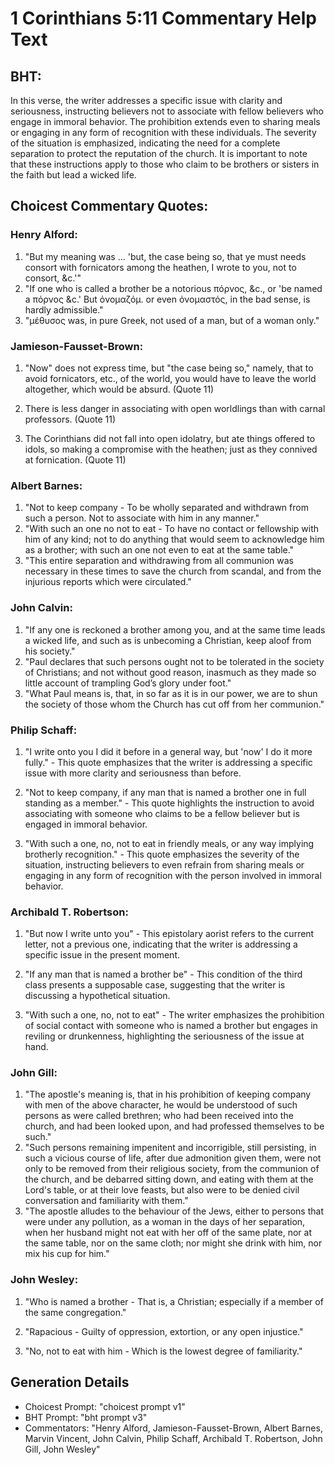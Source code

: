 # 1 Corinthians 5:11 Commentary Help Text

## BHT:
In this verse, the writer addresses a specific issue with clarity and seriousness, instructing believers not to associate with fellow believers who engage in immoral behavior. The prohibition extends even to sharing meals or engaging in any form of recognition with these individuals. The severity of the situation is emphasized, indicating the need for a complete separation to protect the reputation of the church. It is important to note that these instructions apply to those who claim to be brothers or sisters in the faith but lead a wicked life.

## Choicest Commentary Quotes:
### Henry Alford:
1. "But my meaning was ... 'but, the case being so, that ye must needs consort with fornicators among the heathen, I wrote to you, not to consort, &c.'" 
2. "If one who is called a brother be a notorious πόρνος, &c., or 'be named a πόρνος &c.' But ὀνομαζόμ. or even ὀνομαστός, in the bad sense, is hardly admissible." 
3. "μέθυσος was, in pure Greek, not used of a man, but of a woman only."

### Jamieson-Fausset-Brown:
1. "Now" does not express time, but "the case being so," namely, that to avoid fornicators, etc., of the world, you would have to leave the world altogether, which would be absurd. (Quote 11)

2. There is less danger in associating with open worldlings than with carnal professors. (Quote 11)

3. The Corinthians did not fall into open idolatry, but ate things offered to idols, so making a compromise with the heathen; just as they connived at fornication. (Quote 11)

### Albert Barnes:
1. "Not to keep company - To be wholly separated and withdrawn from such a person. Not to associate with him in any manner." 
2. "With such an one no not to eat - To have no contact or fellowship with him of any kind; not to do anything that would seem to acknowledge him as a brother; with such an one not even to eat at the same table." 
3. "This entire separation and withdrawing from all communion was necessary in these times to save the church from scandal, and from the injurious reports which were circulated."

### John Calvin:
1. "If any one is reckoned a brother among you, and at the same time leads a wicked life, and such as is unbecoming a Christian, keep aloof from his society."
2. "Paul declares that such persons ought not to be tolerated in the society of Christians; and not without good reason, inasmuch as they made so little account of trampling God’s glory under foot."
3. "What Paul means is, that, in so far as it is in our power, we are to shun the society of those whom the Church has cut off from her communion."

### Philip Schaff:
1. "I write onto you I did it before in a general way, but 'now' I do it more fully." - This quote emphasizes that the writer is addressing a specific issue with more clarity and seriousness than before.

2. "Not to keep company, if any man that is named a brother one in full standing as a member." - This quote highlights the instruction to avoid associating with someone who claims to be a fellow believer but is engaged in immoral behavior.

3. "With such a one, no, not to eat in friendly meals, or any way implying brotherly recognition." - This quote emphasizes the severity of the situation, instructing believers to even refrain from sharing meals or engaging in any form of recognition with the person involved in immoral behavior.

### Archibald T. Robertson:
1. "But now I write unto you" - This epistolary aorist refers to the current letter, not a previous one, indicating that the writer is addressing a specific issue in the present moment.

2. "If any man that is named a brother be" - This condition of the third class presents a supposable case, suggesting that the writer is discussing a hypothetical situation.

3. "With such a one, no, not to eat" - The writer emphasizes the prohibition of social contact with someone who is named a brother but engages in reviling or drunkenness, highlighting the seriousness of the issue at hand.

### John Gill:
1. "The apostle's meaning is, that in his prohibition of keeping company with men of the above character, he would be understood of such persons as were called brethren; who had been received into the church, and had been looked upon, and had professed themselves to be such."
2. "Such persons remaining impenitent and incorrigible, still persisting, in such a vicious course of life, after due admonition given them, were not only to be removed from their religious society, from the communion of the church, and be debarred sitting down, and eating with them at the Lord's table, or at their love feasts, but also were to be denied civil conversation and familiarity with them."
3. "The apostle alludes to the behaviour of the Jews, either to persons that were under any pollution, as a woman in the days of her separation, when her husband might not eat with her off of the same plate, nor at the same table, nor on the same cloth; nor might she drink with him, nor mix his cup for him."

### John Wesley:
1. "Who is named a brother - That is, a Christian; especially if a member of the same congregation." 

2. "Rapacious - Guilty of oppression, extortion, or any open injustice." 

3. "No, not to eat with him - Which is the lowest degree of familiarity."


## Generation Details
- Choicest Prompt: "choicest prompt v1"
- BHT Prompt: "bht prompt v3"
- Commentators: "Henry Alford, Jamieson-Fausset-Brown, Albert Barnes, Marvin Vincent, John Calvin, Philip Schaff, Archibald T. Robertson, John Gill, John Wesley"
